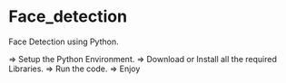 # Face_detection
Face Detection using Python.

=> Setup the Python Environment.
=> Download or Install all the required Libraries.
=> Run the code.
=> Enjoy
